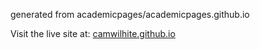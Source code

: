 generated from academicpages/academicpages.github.io

Visit the live site at: [camwilhite.github.io](https://camwilhite.github.io)

